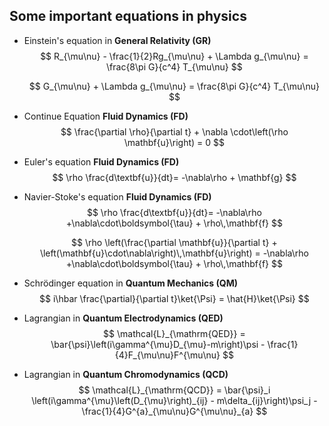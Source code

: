 ## Some important equations in physics

- Einstein's equation in **General Relativity (GR)**
    $$
    R_{\mu\nu} - \frac{1}{2}Rg_{\mu\nu} + \Lambda g_{\mu\nu} = \frac{8\pi G}{c^4} T_{\mu\nu}
    $$

    $$
    G_{\mu\nu} + \Lambda g_{\mu\nu} = \frac{8\pi G}{c^4} T_{\mu\nu}
    $$
    
    
    
- Continue Equation **Fluid Dynamics (FD)**
    $$
    \frac{\partial \rho}{\partial t} + \nabla \cdot\left(\rho \mathbf{u}\right) = 0
    $$
    
    
- Euler's equation **Fluid Dynamics (FD)**
    $$
    \rho \frac{d\textbf{u}}{dt}= -\nabla\rho + \mathbf{g}
    $$

- Navier-Stoke's equation **Fluid Dynamics (FD)**
    $$
    \rho \frac{d\textbf{u}}{dt}= -\nabla\rho +\nabla\cdot\boldsymbol{\tau} + \rho\,\mathbf{f}
    $$

    $$
    \rho \left(\frac{\partial \mathbf{u}}{\partial t} + \left(\mathbf{u}\cdot\nabla\right)\,\mathbf{u}\right) = -\nabla\rho +\nabla\cdot\boldsymbol{\tau} + \rho\,\mathbf{f}
    $$
    
    
    
- Schrödinger equation in **Quantum Mechanics (QM)** 
    $$
    i\hbar \frac{\partial}{\partial t}\ket{\Psi} = \hat{H}\ket{\Psi}
    $$
    
- Lagrangian in **Quantum Electrodynamics (QED)**
    $$
    \mathcal{L}_{\mathrm{QED}} = \bar{\psi}\left(i\gamma^{\mu}D_{\mu}-m\right)\psi - \frac{1}{4}F_{\mu\nu}F^{\mu\nu}
    $$

- Lagrangian in **Quantum Chromodynamics (QCD)**
    $$
    \mathcal{L}_{\mathrm{QCD}} = \bar{\psi}_i \left(i\gamma^{\mu}\left(D_{\mu}\right)_{ij} - m\delta_{ij}\right)\psi_j - \frac{1}{4}G^{a}_{\mu\nu}G^{\mu\nu}_{a}
    $$


